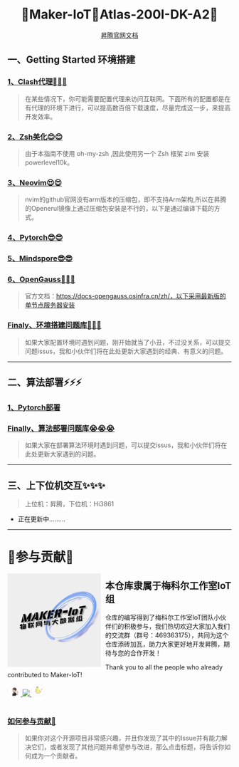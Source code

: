 <h1 align="center" >🎉Maker-IoT🚀Atlas-200I-DK-A2🎉</h1>

<!-- <p align="center"> -->
<!-- <img width="210" height="180" align="left" style="float: left; margin: 0 10px 0 0;" src="img/iot水晶图-抠图版.png" alt="Iot水晶标"/> -->
<!-- </p> -->


<div align="center">
<a target="_blank" href="https://www.hiascend.com/document/detail/zh/Atlas200IDKA2DeveloperKit/23.0.RC2/lg/toctopics/topic_0000001698461113.html">昇腾官网文档</a>

</div>

## 一、Getting Started 环境搭建

### [1、Clash代理🚀🚀🚀](./modular/One/clash.md)

> 在某些情况下，你可能需要配置代理来访问互联网。下面所有的配置都是在有代理的环境下进行，可以提高数百倍下载速度，尽量完成这一步，来提高开发效率。

### [2、Zsh美化😊😊](./modular/One/zsh.md)

> 由于本指南不使用 oh-my-zsh ,因此使用另一个 Zsh 框架 zim 安装 powerlevel10k。

### [3、Neovim😍😍](./modular/One/neovim.md)

> nvim的github官网没有arm版本的压缩包，即不支持Arm架构,所以在昇腾的Openerul镜像上通过压缩包安装是不行的，以下是通过编译下载的方式。

### [4、Pytorch😎😎](./modular/One/pytorch.md)

### [5、Mindspore😎😎](./modular/One/mindspore.md)

### [6、OpenGauss🤔🤔🤔](./modular/opengauss.md)

> 官方文档：https://docs-opengauss.osinfra.cn/zh/，以下采用最新版的单节点服务器安装

### [Finaly、环境搭建问题库🤡🤡🤡](./modular/One/questions.md)

> 如果大家配置环境时遇到问题，刚开始就当了小丑，不过没关系，可以提交问题issus，我和小伙伴们将在此处更新大家遇到的经典、有意义的问题。

---

## 二、算法部署⚡⚡⚡

### [1、Pytorch部署](./modular/Two/pytorch.md)

### [Finally、算法部署问题库😭😭😭](./modular/Two/questions.md)

> 如果大家在部署算法环境时遇到问题，可以提交issus，我和小伙伴们将在此处更新大家遇到的问题。

---

## 三、上下位机交互✨✨✨

> 上位机：昇腾，下位机：Hi3861

- 正在更新中.........

---

# 🎉参与贡献🎉

<p align="center">
<!-- <img width="210" height="180" align="left" style="float: left; margin: 0 10px 0 0;" src="https://archlinuxstudio.github.io/ShellTutorial/bash.svg" alt="ArchLinuxStudio_ShellTutorial"/> -->
<img width="210" height="210" align="left" style="float: left; margin: 0 10px 0 0;" src="./img/IOT-水晶标.jpg" alt="ArchLinuxStudio_ShellTutorial"/>

<h2>本仓库隶属于梅科尔工作室IoT组</h2>

仓库的编写得到了梅科尔工作室IoT团队小伙伴们的积极参与，我们热切欢迎大家加入我们的交流群（群号：469363175），共同为这个仓库添砖加瓦，助力大家更好地开发昇腾，期待与您的合作开发！ <br>

Thank you to all the people who already contributed to Maker-IoT!

<a href="https://github.com/Abrillant-Lee/Atlas-200I-DK-A2/graphs/contributors">
<img src="./img/Abrillant-Lee.png"width=30>
<img src="./img/Ryanzhang.png"width=30>
<img src="./img/wei.png"width=30/></a>
<br>
<br>
</p>





### [如何参与贡献🥳](./modular/contribute/become_a_contributor.md)
>如果你对这个开源项目非常感兴趣，并且你发现了其中的Issue并有能力解决它们，或者发现了其他问题并希望参与改进，那么点击标题，将告诉你如何成为一个贡献者。